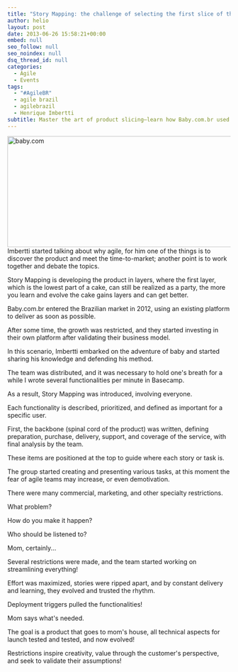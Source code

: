 ```yaml
---
title: "Story Mapping: the challenge of selecting the first slice of the product"
author: helio
layout: post
date: 2013-06-26 15:58:21+00:00
embed: null
seo_follow: null
seo_noindex: null
dsq_thread_id: null
categories:
  - Agile
  - Events
tags:
  - "#AgileBR"
  - agile brazil
  - agilebrazil
  - Henrique Imbertti
subtitle: Master the art of product slicing—learn how Baby.com.br used story mapping to build products in layers, prioritize features, and let customer feedback drive development decisions
---
```


[<img class="aligncenter size-full wp-image-746" alt="baby.com" src="/uploads/2013/06/Screen-Shot-2013-06-26-at-12.58.58-PM.png" width="514" height="250" srcset="/uploads/2013/06/Screen-Shot-2013-06-26-at-12.58.58-PM.png 514w, /uploads/2013/06/Screen-Shot-2013-06-26-at-12.58.58-PM-300x145.png 300w" sizes="(max-width: 514px) 100vw, 514px" />][1] Imbertti started talking about why agile, for him one of the things is to discover the product and meet the time-to-market; another point is to work together and debate the topics.

Story Mapping is developing the product in layers, where the first layer, which is the lowest part of a cake, can still be realized as a party, the more you learn and evolve the cake gains layers and can get better.

Baby.com.br entered the Brazilian market in 2012, using an existing platform to deliver as soon as possible.

After some time, the growth was restricted, and they started investing in their own platform after validating their business model.

In this scenario, Imbertti embarked on the adventure of baby and started sharing his knowledge and defending his method.

The team was distributed, and it was necessary to hold one's breath for a while I wrote several functionalities per minute in Basecamp.

As a result, Story Mapping was introduced, involving everyone.

Each functionality is described, prioritized, and defined as important for a specific user.

First, the backbone (spinal cord of the product) was written, defining preparation, purchase, delivery, support, and coverage of the service, with final analysis by the team.

These items are positioned at the top to guide where each story or task is.

The group started creating and presenting various tasks, at this moment the fear of agile teams may increase, or even demotivation.

There were many commercial, marketing, and other specialty restrictions.

What problem?

How do you make it happen?

Who should be listened to?

Mom, certainly...

Several restrictions were made, and the team started working on streamlining everything!

Effort was maximized, stories were ripped apart, and by constant delivery and learning, they evolved and trusted the rhythm.

Deployment triggers pulled the functionalities!

Mom says what's needed.

The goal is a product that goes to mom's house, all technical aspects for launch tested and tested, and now evolved!

Restrictions inspire creativity, value through the customer's perspective, and seek to validate their assumptions!

[1]: /uploads/2013/06/Screen-Shot-2013-06-26-at-12.58.58-PM.png
